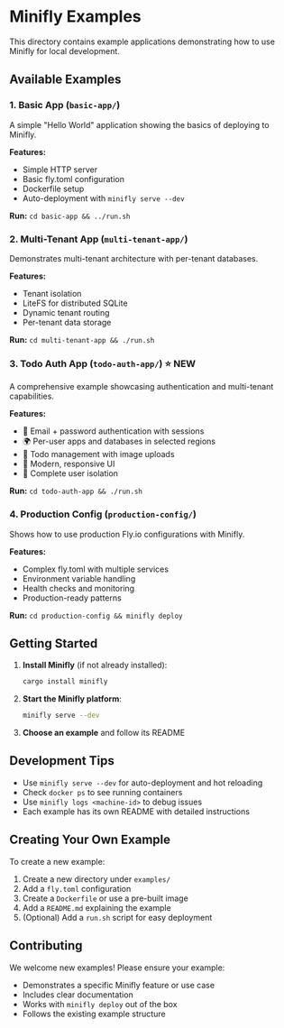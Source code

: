 # Minifly Examples

This directory contains example applications demonstrating how to use Minifly for local development.

## Available Examples

### 1. Basic App (`basic-app/`)
A simple "Hello World" application showing the basics of deploying to Minifly.

**Features:**
- Simple HTTP server
- Basic fly.toml configuration
- Dockerfile setup
- Auto-deployment with `minifly serve --dev`

**Run:** `cd basic-app && ../run.sh`

### 2. Multi-Tenant App (`multi-tenant-app/`)
Demonstrates multi-tenant architecture with per-tenant databases.

**Features:**
- Tenant isolation
- LiteFS for distributed SQLite
- Dynamic tenant routing
- Per-tenant data storage

**Run:** `cd multi-tenant-app && ./run.sh`

### 3. Todo Auth App (`todo-auth-app/`) ⭐ NEW
A comprehensive example showcasing authentication and multi-tenant capabilities.

**Features:**
- 🔐 Email + password authentication with sessions
- 🌍 Per-user apps and databases in selected regions
- 📝 Todo management with image uploads
- 🎨 Modern, responsive UI
- 👤 Complete user isolation

**Run:** `cd todo-auth-app && ./run.sh`

### 4. Production Config (`production-config/`)
Shows how to use production Fly.io configurations with Minifly.

**Features:**
- Complex fly.toml with multiple services
- Environment variable handling
- Health checks and monitoring
- Production-ready patterns

**Run:** `cd production-config && minifly deploy`

## Getting Started

1. **Install Minifly** (if not already installed):
   ```bash
   cargo install minifly
   ```

2. **Start the Minifly platform**:
   ```bash
   minifly serve --dev
   ```

3. **Choose an example** and follow its README

## Development Tips

- Use `minifly serve --dev` for auto-deployment and hot reloading
- Check `docker ps` to see running containers
- Use `minifly logs <machine-id>` to debug issues
- Each example has its own README with detailed instructions

## Creating Your Own Example

To create a new example:

1. Create a new directory under `examples/`
2. Add a `fly.toml` configuration
3. Create a `Dockerfile` or use a pre-built image
4. Add a `README.md` explaining the example
5. (Optional) Add a `run.sh` script for easy deployment

## Contributing

We welcome new examples! Please ensure your example:
- Demonstrates a specific Minifly feature or use case
- Includes clear documentation
- Works with `minifly deploy` out of the box
- Follows the existing example structure